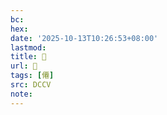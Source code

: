 ```yaml
---
bc:
hex:
date: '2025-10-13T10:26:53+08:00'
lastmod:
title: 􂦠
url: 􂦠
tags: [僊]
src: DCCV
note:
---
```

